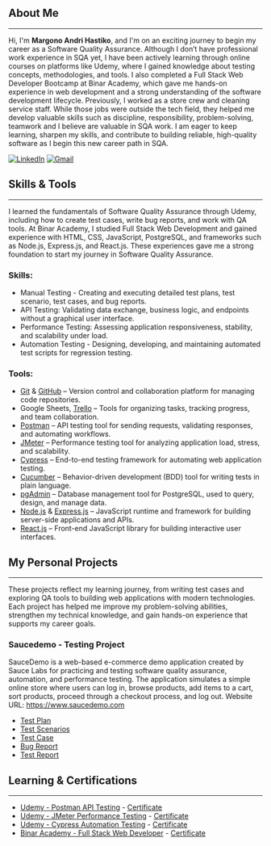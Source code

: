 ## About Me

---

Hi, I'm **Margono Andri Hastiko**, and I'm on an exciting journey to begin my career as a Software Quality Assurance.
Although I don’t have professional work experience in SQA yet, I have been actively learning through online courses on platforms like Udemy, where I gained knowledge about testing concepts, methodologies, and tools. I also completed a Full Stack Web Developer Bootcamp at Binar Academy, which gave me hands-on experience in web development and a strong understanding of the software development lifecycle.
Previously, I worked as a store crew and cleaning service staff. While those jobs were outside the tech field, they helped me develop valuable skills such as discipline, responsibility, problem-solving, teamwork and I believe are valuable in SQA work.
I am eager to keep learning, sharpen my skills, and contribute to building reliable, high-quality software as I begin this new career path in SQA.

[![LinkedIn](https://img.shields.io/badge/linkedin-%230077B5.svg?style=for-the-badge&logo=linkedin&logoColor=white)](https://linkedin.com) [![Gmail](https://img.shields.io/badge/Gmail-D14836?style=for-the-badge&logo=gmail&logoColor=white)](mailto:mgoandri.has@gmail.com)

## Skills & Tools

---

I learned the fundamentals of Software Quality Assurance through Udemy, including how to create test cases, write bug reports, and work with QA tools. At Binar Academy, I studied Full Stack Web Development and gained experience with HTML, CSS, JavaScript, PostgreSQL, and frameworks such as Node.js, Express.js, and React.js. These experiences gave me a strong foundation to start my journey in Software Quality Assurance.

### Skills:

- Manual Testing - Creating and executing detailed test plans, test scenario, test cases, and bug reports.
- API Testing: Validating data exchange, business logic, and endpoints without a graphical user interface.
- Performance Testing: Assessing application responsiveness, stability, and scalability under load.
- Automation Testing - Designing, developing, and maintaining automated test scripts for regression testing.

### Tools:

- [Git](https://git-scm.com) & [GitHub](https://github.com/) – Version control and collaboration platform for managing code repositories.
- Google Sheets, [Trello](https://trello.com/) – Tools for organizing tasks, tracking progress, and team collaboration.
- [Postman](https://www.postman.com) – API testing tool for sending requests, validating responses, and automating workflows.
- [JMeter](https://jmeter.apache.org) – Performance testing tool for analyzing application load, stress, and scalability.
- [Cypress](https://www.cypress.io) – End-to-end testing framework for automating web application testing.
- [Cucumber](https://cucumber.io/docs) – Behavior-driven development (BDD) tool for writing tests in plain language.
- [pgAdmin](https://www.pgadmin.org) – Database management tool for PostgreSQL, used to query, design, and manage data.
- [Node.js](https://nodejs.org/en/about) & [Express.js](https://expressjs.com) – JavaScript runtime and framework for building server-side applications and APIs.
- [React.js](https://react.dev) – Front-end JavaScript library for building interactive user interfaces.

## My Personal Projects

---

These projects reflect my learning journey, from writing test cases and exploring QA tools to building web applications with modern technologies. Each project has helped me improve my problem-solving abilities, strengthen my technical knowledge, and gain hands-on experience that supports my career goals.

### Saucedemo - Testing Project

SauceDemo is a web-based e-commerce demo application created by Sauce Labs for practicing and testing software quality assurance, automation, and performance testing. The application simulates a simple online store where users can log in, browse products, add items to a cart, sort products, proceed through a checkout process, and log out. Website URL: <https://www.saucedemo.com>

- [Test Plan](https://docs.google.com/document/d/1K6Uy9S0fTBt9BNnOB806961vkUsOdrP_85xaJaBhA7I/edit?usp=sharing)
- [Test Scenarios](https://docs.google.com/spreadsheets/d/1HHHzich7DSBRshUM52Oa4IALYVs_Kr4EQYWsYU_KzLg/edit?usp=sharing)
- [Test Case](https://docs.google.com/spreadsheets/d/1siENwPxA8oznJOxxzRvNe0JyzJR890y4UB6dI8cOJgQ/edit?usp=sharing)
- [Bug Report]()
- [Test Report]()

## Learning & Certifications

---

- [Udemy - Postman API Testing](https://www.udemy.com/course/postman-api-automation-testing-with-javascript) - [Certificate](https://www.udemy.com/certificate/UC-3f401565-a19a-424a-94d6-159f6c4a77b6/)
- [Udemy - JMeter Performance Testing](https://www.udemy.com/course/learn-jmeter-from-scratch-performance-load-testing-tool) - [Certificate]()
- [Udemy - Cypress Automation Testing](https://www.udemy.com/course/postman-api-automation-testing-with-javascript) - [Certificate]()
- [Binar Academy - Full Stack Web Developer](https://www.binar.co.id) - [Certificate](https://drive.google.com/file/d/11Dv_lXRk7sCwNh85ci1BSF4dqPhp0kpg/view)

